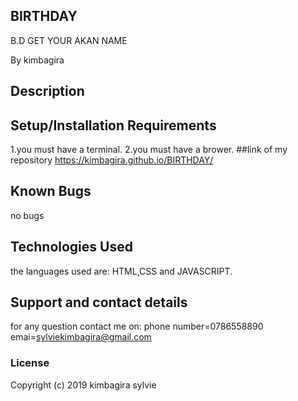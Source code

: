 ## BIRTHDAY
B.D
GET YOUR AKAN NAME

 By kimbagira
## Description

## Setup/Installation Requirements
1.you must have a terminal.
2.you must have a brower.
##link of my repository
 https://kimbagira.github.io/BIRTHDAY/
## Known Bugs
no bugs 
## Technologies Used
 the languages used are:
 HTML,CSS and JAVASCRIPT.
## Support and contact details
for any question contact me on:
phone number=0786558890
emai=sylviekimbagira@gmail.com
### License
Copyright (c) 2019 kimbagira sylvie

